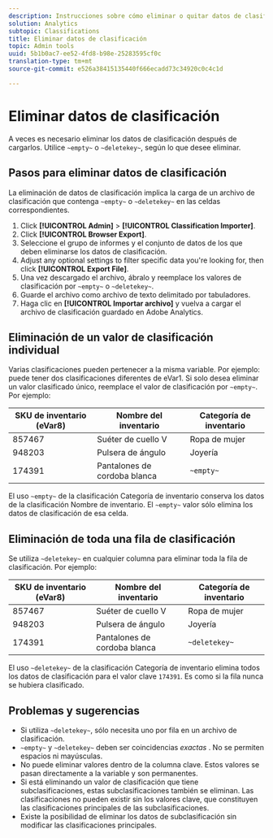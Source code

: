 ```yaml
---
description: Instrucciones sobre cómo eliminar o quitar datos de clasificación.
solution: Analytics
subtopic: Classifications
title: Eliminar datos de clasificación
topic: Admin tools
uuid: 5b1b0ac7-ee52-4fd8-b98e-25283595cf0c
translation-type: tm+mt
source-git-commit: e526a38415135440f666ecadd73c34920c0c4c1d

---
```



# Eliminar datos de clasificación

A veces es necesario eliminar los datos de clasificación después de cargarlos. Utilice `~empty~` o `~deletekey~`, según lo que desee eliminar.

## Pasos para eliminar datos de clasificación

La eliminación de datos de clasificación implica la carga de un archivo de clasificación que contenga `~empty~` o `~deletekey~` en las celdas correspondientes.

1. Click **[!UICONTROL Admin]** &gt; **[!UICONTROL Classification Importer]**.
1. Click **[!UICONTROL Browser Export]**.
1. Seleccione el grupo de informes y el conjunto de datos de los que deben eliminarse los datos de clasificación.
1. Adjust any optional settings to filter specific data you're looking for, then click **[!UICONTROL Export File]**.
1. Una vez descargado el archivo, ábralo y reemplace los valores de clasificación por `~empty~` o `~deletekey~`.
1. Guarde el archivo como archivo de texto delimitado por tabuladores.
1. Haga clic en **[!UICONTROL Importar archivo]** y vuelva a cargar el archivo de clasificación guardado en Adobe Analytics.

## Eliminación de un valor de clasificación individual

Varias clasificaciones pueden pertenecer a la misma variable. Por ejemplo: puede tener dos clasificaciones diferentes de eVar1. Si solo desea eliminar un valor clasificado único, reemplace el valor de clasificación por `~empty~`. Por ejemplo:

| SKU de inventario (eVar8) | Nombre del inventario | Categoría de inventario |
| --- | --- | --- |
| 857467 | Suéter de cuello V | Ropa de mujer |
| 948203 | Pulsera de ángulo | Joyería |
| 174391 | Pantalones de cordoba blanca | `~empty~` |

El uso `~empty~` de la clasificación Categoría de inventario conserva los datos de la clasificación Nombre de inventario. El `~empty~` valor sólo elimina los datos de clasificación de esa celda.

## Eliminación de toda una fila de clasificación

Se utiliza `~deletekey~` en cualquier columna para eliminar toda la fila de clasificación. Por ejemplo:

| SKU de inventario (eVar8) | Nombre del inventario | Categoría de inventario |
| --- | --- | --- |
| 857467 | Suéter de cuello V | Ropa de mujer |
| 948203 | Pulsera de ángulo | Joyería |
| 174391 | Pantalones de cordoba blanca | `~deletekey~` |

El uso `~deletekey~` de la clasificación Categoría de inventario elimina todos los datos de clasificación para el valor clave `174391`. Es como si la fila nunca se hubiera clasificado.

## Problemas y sugerencias

* Si utiliza `~deletekey~`, sólo necesita uno por fila en un archivo de clasificación.
* `~empty~` y `~deletekey~` deben ser coincidencias *exactas* . No se permiten espacios ni mayúsculas.
* No puede eliminar valores dentro de la columna clave. Estos valores se pasan directamente a la variable y son permanentes.
* Si está eliminando un valor de clasificación que tiene subclasificaciones, estas subclasificaciones también se eliminan. Las clasificaciones no pueden existir sin los valores clave, que constituyen las clasificaciones principales de las subclasificaciones.
* Existe la posibilidad de eliminar los datos de subclasificación sin modificar las clasificaciones principales.
